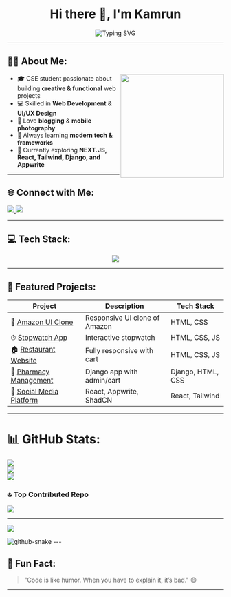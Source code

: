 <h1 align="center">Hi there 👋, I'm Kamrun</h1>

<!-- Typing Animation -->
<p align="center">
  <img src="https://readme-typing-svg.herokuapp.com?font=Fira+Code&size=22&pause=1000&color=38BDAE&center=true&vCenter=true&width=600&lines=Computer+Science+%26+Engineering+Student;Passionate+Web+Developer;UI%2FUX+Enthusiast;Always+Learning+New+Tech" alt="Typing SVG" />
</p>

---

## 👩‍💻 About Me:
<img align="right" src="https://media.giphy.com/media/qgQUggAC3Pfv687qPC/giphy.gif" width="240" />

- 🎓 CSE student passionate about building **creative & functional** web projects  
- 💻 Skilled in **Web Development** & **UI/UX Design**  
- 📸 Love **blogging** & **mobile photography**  
- 🚀 Always learning **modern tech & frameworks**  
- 🌱 Currently exploring **NEXT.JS, React, Tailwind, Django, and Appwrite**  

---

## 🌐 Connect with Me:
<p align="left">
  <a href="https://www.linkedin.com/in/kamrun280803" target="_blank">
    <img src="https://img.shields.io/badge/LinkedIn-0077B5.svg?logo=linkedin&logoColor=white" />
  </a>
  <a href="[https://your-portfolio-link.com](https://kamruns.github.io/Portfolio_of_Kamrun-REACT/)" target="_blank">
    <img src="https://img.shields.io/badge/Portfolio-000000.svg?logo=vercel&logoColor=white" />
  </a>
</p>

---

## 💻 Tech Stack:
<p align="center">
<img src="https://skillicons.dev/icons?i=html,css,js,react,tailwind,bootstrap,django,git,figma,vscode" />
</p>

---

## 📂 Featured Projects:
| Project | Description | Tech Stack |
|---------|-------------|------------|
| 🛒 [Amazon UI Clone](https://github.com/KaMRuNs/Amazon-UI-Clone) | Responsive UI clone of Amazon | HTML, CSS |
| ⏱ [Stopwatch App](https://github.com/KaMRuNs/Stopwatch) | Interactive stopwatch | HTML, CSS, JS |
| 🏠 [Restaurant Website](https://github.com/KaMRuNs/Restaurant-Website) | Fully responsive with cart | HTML, CSS, JS |
| 💊 [Pharmacy Management](https://github.com/KaMRuNs/Pharmacy-Management) | Django app with admin/cart | Django, HTML, CSS |
| 📱 [Social Media Platform](https://github.com/KaMRuNs/Social_Media_Platform) | React, Appwrite, ShadCN | React, Tailwind |

---
# 📊 GitHub Stats:
![](https://github-readme-stats.vercel.app/api?username=KaMRuNs&theme=dark&hide_border=false&include_all_commits=false&count_private=false)<br/>
![](https://github-readme-streak-stats.herokuapp.com/?user=KaMRuNs&theme=dark&hide_border=false)<br/>
![](https://github-readme-stats.vercel.app/api/top-langs/?username=KaMRuNs&theme=dark&hide_border=false&include_all_commits=false&count_private=false&layout=compact)

### 🔝 Top Contributed Repo
![](https://github-contributor-stats.vercel.app/api?username=KaMRuNs&limit=5&theme=dark&combine_all_yearly_contributions=true)

---
[![](https://visitcount.itsvg.in/api?id=KaMRuNs&icon=2&color=6)](https://visitcount.itsvg.in)

<!-- Proudly created with GPRM ( https://gprm.itsvg.in ) -->
<picture>
  <source media="(prefers-color-scheme: dark)" srcset="https://raw.githubusercontent.com/tobiasmeyhoefer/tobiasmeyhoefer/output/github-snake-dark.svg" />
  <source media="(prefers-color-scheme: light)" srcset="https://raw.githubusercontent.com/tobiasmeyhoefer/tobiasmeyhoefer/output/github-snake.svg" />
  <img alt="github-snake" src="https://raw.githubusercontent.com/tobiasmeyhoefer/tobiasmeyhoefer/output/github-snake.svg" />
</picture>
---

## 🎯 Fun Fact:
> "Code is like humor. When you have to explain it, it’s bad." 😄

---

